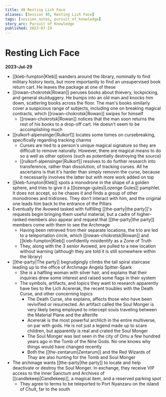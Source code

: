 ```yaml
---
title: 40 Resting Lich Face
aliases: [Session 40, Resting Lich Face]
tags: [session_notes, pursuit_of_knowledge]
story_arc: Pursuit of Knowledge
published: 2023-07-29
---
```

# Resting Lich Face

**2023-Jul-29**

- [[kleb-fumpton|Kleb]] wanders around the library, nominally to find military history texts, but more importantly to find an unsupervised book return cart. He leaves the package at one of these
- [[rowan-chokrotsk|Rowan]] peruses books about thievery, lockpicking, and general skulduggery. He bumps into an old man and knocks him down, scattering books across the floor. The man's books similarly cover a suspicious range of subjects, including one on breaking magical contracts, which [[rowan-chokrotsk|Rowan]] swipes for himself
  - [[rowan-chokrotsk|Rowan]] notices that the man soon returns the rest of his books to a drop-off cart. He doesn't seem to be accomplishing much
- [[rulkorf-alpensinger|Rulkorf]] locates some tomes on cursebreaking, specifically regarding tracking charms
  - Curses are tied to a person's unique magical signature so they are difficult to remove naturally. However, there are magical means to do so a well as other options (such as potentially destroying the source)
  - [[rulkorf-alpensinger|Rulkorf]] resolves to do further research into transference, rather than dissolution, of tracking curses. All he ascertains is that it's harder than simply removin the curse, because it necessarily involves the latter but with more work added on top
- [[kleb-fumpton|Kleb]] spots a monodrone in the shape of a golden sphere, and tries to give it a [[lozenge-gules|Lozenge Gules]] pamphlet. It does not accept, so he chases it and finds a group of other monodrones and tridrones. They don't interact with him, and the original one leads him back to the entrance of the Pillars
- Eventually the Avowed tasked with fulfilling [[the-party|the party]]'s requests begin bringing them useful material, but a cadre of higher-ranked members also appear and request that [[the-party|the party]] members come with them to see the Archmage
  - Having been retrieved from their separate locations, the trio are led to a teleportation circle, which [[rowan-chokrotsk|Rowan]] and [[kleb-fumpton|Kleb]] confidently misidentify as a Zone of Truth
  - They, along with the 3 senior Avowed, are pulled to a new location without warning (although they are told it is still somewhere within the library)
- [[the-party|The party]] begrudgingly climbs the tall spiral staircase leading up to the office of Archmage Angela Spitter-Spark
  - She is a halfling woman with silver hair, and explains that their inquiries drew some interest and raised some flags in their system
  - The symbols, artifacts, and topics they want to research apparently have ties to the Lich Acererak, the recent troubles with the Death Curse, and other concerning topics
    - The Death Curse, she explains, affects those who have been revivified or resurrected. An artifact called the Soul Monger is very likely being employed to intercept souls traveling between the Material Plane and the afterlife
    - Acererak is the most powerful archlich in the entire multiverse, on par with gods. He is not just a legend made up to scare children, but apparently is real and crated the Soul Monger
    - The Soul Monger was last seen in the city of Omu a few hundred years ago in the Tomb of the Nine Gods. No one knows why things would have changed recently
    - Both the [[the-zentarum|Zentarum]] and the Red Wizards of Thay are also hunting for the Tomb and Soul Monger
- The archmage wants [[the-party|the party]] to locate and help deactivate or destroy the Soul Monger. In exchange, they receive VIP access to the Inner Sanctum and Archives of [[candlekeep|Candlekeep]], a magical item, and a reserved parking spot
  - They agree to terms to be teleported to Port Nyanzaru on the island of Chult, far to the south
